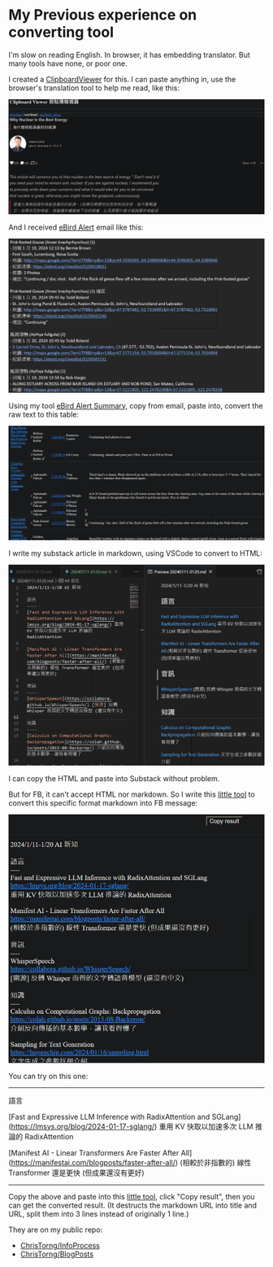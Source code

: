 # My Previous experience on converting tool

I'm slow on reading English. In browser, it has embedding translator. But many tools have none, or poor one.

I created a [ClipboardViewer](https://christorng.github.io/InfoProcess/Clipboard/) for this. I can paste anything in, use the browser's translation tool to help me read, like this:

![](images/clip_image001.png)

And I received [eBird Alert](https://ebird.org/alert/summary?sid=SN10489) email like this:

![](images/clip_image002.png)

Using my tool [eBird Alert Summary](https://christorng.github.io/InfoProcess/eBird/), copy from email, paste into, convert the raw text to this table:

![](images/clip_image003.png)

I write my substack article in markdown, using VSCode to convert to HTML:

![](images/clip_image004.png)

I can copy the HTML and paste into Substack without problem.

But for FB, it can't accept HTML nor markdown. So I write this [little tool](https://christorng.github.io/BlogPosts/) to convert this specific format markdown into FB message:

![](images/clip_image005.png)

You can try on this one:

---
語言

\[Fast and Expressive LLM Inference with RadixAttention and SGLang](https://lmsys.org/blog/2024-01-17-sglang/) 重用 KV 快取以加速多次 LLM 推論的 RadixAttention

\[Manifest AI - Linear Transformers Are Faster After All](https://manifestai.com/blogposts/faster-after-all/) (相較於非指數的) 線性 Transformer 還是更快 (但成果還沒有更好)

---
Copy the above and paste into this [little tool](https://christorng.github.io/BlogPosts/), click "Copy result", then you can get the converted result.
(It destructs the markdown URL into title and URL, split them into 3 lines instead of originally 1 line.)

They are on my public repo:

* [ChrisTorng/InfoProcess](https://github.com/ChrisTorng/InfoProcess)
* [ChrisTorng/BlogPosts](https://github.com/ChrisTorng/BlogPosts)